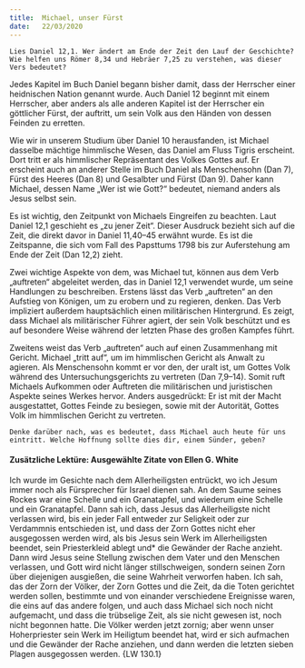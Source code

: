 ```yaml
---
title:  Michael, unser Fürst
date:   22/03/2020
---
```


`Lies Daniel 12,1. Wer ändert am Ende der Zeit den Lauf der Geschichte? Wie helfen uns Römer 8,34 und Hebräer 7,25 zu verstehen, was dieser Vers bedeutet?`

Jedes Kapitel im Buch Daniel begann bisher damit, dass der Herrscher einer heidnischen Nation genannt wurde. Auch Daniel 12 beginnt mit einem Herrscher, aber anders als alle anderen Kapitel ist der Herrscher ein göttlicher Fürst, der auftritt, um sein Volk aus den Händen von dessen Feinden zu erretten.

Wie wir in unserem Studium über Daniel 10 herausfanden, ist Michael dasselbe mächtige himmlische Wesen, das Daniel am Fluss Tigris erscheint. Dort tritt er als himmlischer Repräsentant des Volkes Gottes auf. Er erscheint auch an anderer Stelle im Buch Daniel als Menschensohn (Dan 7), Fürst des Heeres (Dan 8) und Gesalbter und Fürst (Dan 9). Daher kann Michael, dessen Name „Wer ist wie Gott?“ bedeutet, niemand anders als Jesus selbst sein.

Es ist wichtig, den Zeitpunkt von Michaels Eingreifen zu beachten. Laut Daniel 12,1 geschieht es „zu jener Zeit“. Dieser Ausdruck bezieht sich auf die Zeit, die direkt davor in Daniel 11,40–45 erwähnt wurde. Es ist die Zeitspanne, die sich vom Fall des Papsttums 1798 bis zur Auferstehung am Ende der Zeit (Dan 12,2) zieht.

Zwei wichtige Aspekte von dem, was Michael tut, können aus dem Verb „auftreten“ abgeleitet werden, das in Daniel 12,1 verwendet wurde, um seine Handlungen zu beschreiben. Erstens lässt das Verb „auftreten“ an den Aufstieg von Königen, um zu erobern und zu regieren, denken. Das Verb impliziert außerdem hauptsächlich einen militärischen Hintergrund. Es zeigt, dass Michael als militärischer Führer agiert, der sein Volk beschützt und es auf besondere Weise während der letzten Phase des großen Kampfes führt.

Zweitens weist das Verb „auftreten“ auch auf einen Zusammenhang mit Gericht. Michael „tritt auf“, um im himmlischen Gericht als Anwalt zu agieren. Als Menschensohn kommt er vor den, der uralt ist, um Gottes Volk während des Untersuchungsgerichts zu vertreten (Dan 7,9–14). Somit ruft Michaels Aufkommen oder Auftreten die militärischen und juristischen Aspekte seines Werkes hervor. Anders ausgedrückt: Er ist mit der Macht ausgestattet, Gottes Feinde zu besiegen, sowie mit der Autorität, Gottes Volk im himmlischen Gericht zu vertreten.

`Denke darüber nach, was es bedeutet, dass Michael auch heute für uns eintritt. Welche Hoffnung sollte dies dir, einem Sünder, geben?`

#### Zusätzliche Lektüre: Ausgewählte Zitate von Ellen G. White

Ich wurde im Gesichte nach dem Allerheiligsten entrückt, wo ich Jesum immer noch als Fürsprecher für Israel dienen sah. An dem Saume seines Rockes war eine Schelle und ein Granatapfel, und wiederum eine Schelle und ein Granatapfel. Dann sah ich, dass Jesus das Allerheiligste nicht verlassen wird, bis ein jeder Fall entweder zur Seligkeit oder zur Verdammnis entschieden ist, und dass der Zorn Gottes nicht eher ausgegossen werden wird, als bis Jesus sein Werk im Allerheiligsten beendet, sein Priesterkleid ablegt und* die Gewänder der Rache anzieht. Dann wird Jesus seine Stellung zwischen dem Vater und den Menschen verlassen, und Gott wird nicht länger stillschweigen, sondern seinen Zorn über diejenigen ausgießen, die seine Wahrheit verworfen haben. Ich sah, das der Zorn der Völker, der Zorn Gottes und die Zeit, da die Toten gerichtet werden sollen, bestimmte und von einander verschiedene Ereignisse waren, die eins auf das andere folgen, und auch dass Michael sich noch nicht aufgemacht, und dass die trübselige Zeit, als sie nicht gewesen ist, noch nicht begonnen hatte. Die Völker werden jetzt zornig; aber wenn unser Hoherpriester sein Werk im Heiligtum beendet hat, wird er sich aufmachen und die Gewänder der Rache anziehen, und dann werden die letzten sieben Plagen ausgegossen werden. {LW 130.1}